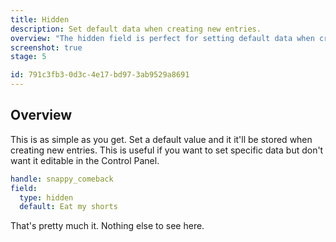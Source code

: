 ```yaml
---
title: Hidden
description: Set default data when creating new entries.
overview: "The hidden field is perfect for setting default data when creating new entries. Set anything as the `default` field value and you're good to go."
screenshot: true
stage: 5

id: 791c3fb3-0d3c-4e17-bd97-3ab9529a8691
---
```

## Overview

This is as simple as you get. Set a default value and it it'll be stored when creating new entries. This is useful if you want to set specific data but don't want it editable in the Control Panel.

``` yaml
handle: snappy_comeback
field:
  type: hidden
  default: Eat my shorts
```

That's pretty much it. Nothing else to see here.
